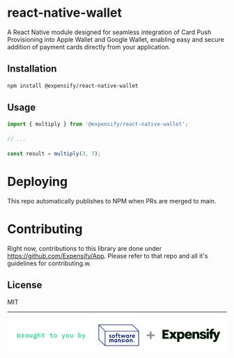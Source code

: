 # react-native-wallet

A React Native module designed for seamless integration of Card Push Provisioning into Apple Wallet and Google Wallet, enabling easy and secure addition of payment cards directly from your application.

## Installation

```sh
npm install @expensify/react-native-wallet
```

## Usage


```js
import { multiply } from '@expensify/react-native-wallet';

// ...

const result = multiply(3, 7);
```


# Deploying
This repo automatically publishes to NPM when PRs are merged to main.

# Contributing
Right now, contributions to this library are done under https://github.com/Expensify/App. Please refer to that repo and all it's guidelines for contributing.w.

## License

MIT

---

<p align="center">
  <picture>
    <source media="(prefers-color-scheme: light)" srcset="./assets/signature-light.png" />
    <source media="(prefers-color-scheme: dark)" srcset="./assets/signature-dark.png" />
    <img alt="Brought to you by Software Mansion + Expensify" src="./assets/signature-light.png" width="600" />
  </picture>
</p>